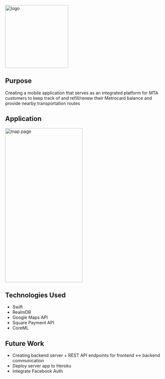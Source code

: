 <img width="204" alt="logo" src="https://user-images.githubusercontent.com/34731628/80273755-029f3180-86a3-11ea-8643-edeacb6f27ef.png">

## Purpose
Creating a mobile application that serves as an integrated platform for MTA customers to keep track of and refill/renew their Metrocard balance and provide nearby transportation routes

## Application
<img width="250" height="500" alt="map page" src="https://user-images.githubusercontent.com/34731628/80267879-5db83080-8671-11ea-9568-10ae5277676e.png">

## Technologies Used 
- Swift 
- RealmDB 
- Google Maps API 
- Square Payment API 
- CoreML

## Future Work 
- Creating backend server + REST API endpoints for frontend <-> backend communication
- Deploy server app to Heroku
- Integrate Facebook Auth
